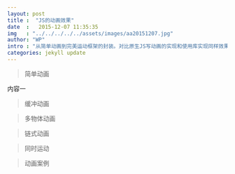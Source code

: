 ```yaml
---
layout: post
title :  "JS的动画效果"
date  :   2015-12-07 11:35:35
img   : "../../../../../assets/images/aa20151207.jpg"
author: "WP"
intro : "从简单动画到完美运动框架的封装。对比原生JS写动画的实现和使用库实现同样效果的差异，从中可以学到：1、使用定时器实现简单动画。2、如何一步步封装库。3、培养编程的思想。"
categories: jekyll update
---
```


> 简单动画

内容一

> 缓冲动画

> 多物体动画

> 链式动画

> 同时运动

> 动画案例